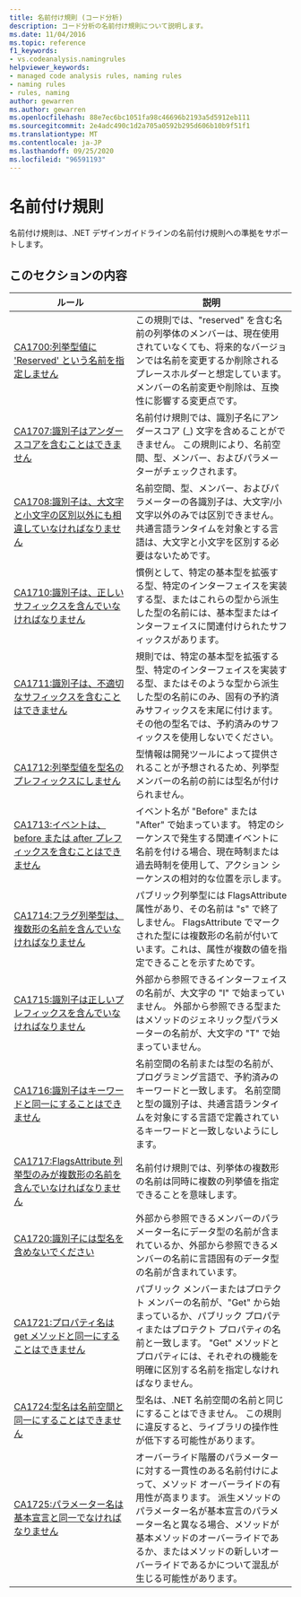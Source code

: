 ```yaml
---
title: 名前付け規則 (コード分析)
description: コード分析の名前付け規則について説明します。
ms.date: 11/04/2016
ms.topic: reference
f1_keywords:
- vs.codeanalysis.namingrules
helpviewer_keywords:
- managed code analysis rules, naming rules
- naming rules
- rules, naming
author: gewarren
ms.author: gewarren
ms.openlocfilehash: 88e7ec6bc1051fa98c46696b2193a5d5912eb111
ms.sourcegitcommit: 2e4adc490c1d2a705a0592b295d606b10b9f51f1
ms.translationtype: MT
ms.contentlocale: ja-JP
ms.lasthandoff: 09/25/2020
ms.locfileid: "96591193"
---
```

# <a name="naming-rules"></a>名前付け規則

名前付け規則は、.NET デザインガイドラインの名前付け規則への準拠をサポートします。

## <a name="in-this-section"></a>このセクションの内容

|ルール|説明|
|----------|-----------------|
|[CA1700:列挙型値に 'Reserved' という名前を指定しません](ca1700.md)|この規則では、"reserved" を含む名前の列挙体のメンバーは、現在使用されていなくても、将来的なバージョンでは名前を変更するか削除されるプレースホルダーと想定しています。 メンバーの名前変更や削除は、互換性に影響する変更点です。|
|[CA1707:識別子はアンダースコアを含むことはできません](ca1707.md)|名前付け規則では、識別子名にアンダースコア (_) 文字を含めることができません。 この規則により、名前空間、型、メンバー、およびパラメーターがチェックされます。|
|[CA1708:識別子は、大文字と小文字の区別以外にも相違していなければなりません](ca1708.md)|名前空間、型、メンバー、およびパラメーターの各識別子は、大文字/小文字以外のみでは区別できません。共通言語ランタイムを対象とする言語は、大文字と小文字を区別する必要はないためです。|
|[CA1710:識別子は、正しいサフィックスを含んでいなければなりません](ca1710.md)|慣例として、特定の基本型を拡張する型、特定のインターフェイスを実装する型、またはこれらの型から派生した型の名前には、基本型またはインターフェイスに関連付けられたサフィックスがあります。|
|[CA1711:識別子は、不適切なサフィックスを含むことはできません](ca1711.md)|規則では、特定の基本型を拡張する型、特定のインターフェイスを実装する型、またはそのような型から派生した型の名前にのみ、固有の予約済みサフィックスを末尾に付けます。 その他の型名では、予約済みのサフィックスを使用しないでください。|
|[CA1712:列挙型値を型名のプレフィックスにしません](ca1712.md)|型情報は開発ツールによって提供されることが予想されるため、列挙型メンバーの名前の前には型名が付けられません。|
|[CA1713:イベントは、before または after プレフィックスを含むことはできません](ca1713.md)|イベント名が "Before" または "After" で始まっています。 特定のシーケンスで発生する関連イベントに名前を付ける場合、現在時制または過去時制を使用して、アクション シーケンスの相対的な位置を示します。|
|[CA1714:フラグ列挙型は、複数形の名前を含んでいなければなりません](ca1714.md)|パブリック列挙型には FlagsAttribute 属性があり、その名前は "s" で終了しません。 FlagsAttribute でマークされた型には複数形の名前が付いています。これは、属性が複数の値を指定できることを示すためです。|
|[CA1715:識別子は正しいプレフィックスを含んでいなければなりません](ca1715.md)|外部から参照できるインターフェイスの名前が、大文字の "I" で始まっていません。  外部から参照できる型またはメソッドのジェネリック型パラメーターの名前が、大文字の "T" で始まっていません。|
|[CA1716:識別子はキーワードと同一にすることはできません](ca1716.md)|名前空間の名前または型の名前が、プログラミング言語で、予約済みのキーワードと一致します。 名前空間と型の識別子は、共通言語ランタイムを対象にする言語で定義されているキーワードと一致しないようにします。|
|[CA1717:FlagsAttribute 列挙型のみが複数形の名前を含んでいなければなりません](ca1717.md)|名前付け規則では、列挙体の複数形の名前は同時に複数の列挙値を指定できることを意味します。|
|[CA1720:識別子には型名を含めないでください](ca1720.md)|外部から参照できるメンバーのパラメーター名にデータ型の名前が含まれているか、外部から参照できるメンバーの名前に言語固有のデータ型の名前が含まれています。|
|[CA1721:プロパティ名は get メソッドと同一にすることはできません](ca1721.md)|パブリック メンバーまたはプロテクト メンバーの名前が、"Get" から始まっているか、パブリック プロパティまたはプロテクト プロパティの名前と一致します。 "Get" メソッドとプロパティには、それぞれの機能を明確に区別する名前を指定しなければなりません。|
|[CA1724:型名は名前空間と同一にすることはできません](ca1724.md)|型名は、.NET 名前空間の名前と同じにすることはできません。 この規則に違反すると、ライブラリの操作性が低下する可能性があります。|
|[CA1725:パラメーター名は基本宣言と同一でなければなりません](ca1725.md)|オーバーライド階層のパラメーターに対する一貫性のある名前付けによって、メソッド オーバーライドの有用性が高まります。 派生メソッドのパラメーター名が基本宣言のパラメーター名と異なる場合、メソッドが基本メソッドのオーバーライドであるか、またはメソッドの新しいオーバーライドであるかについて混乱が生じる可能性があります。|
